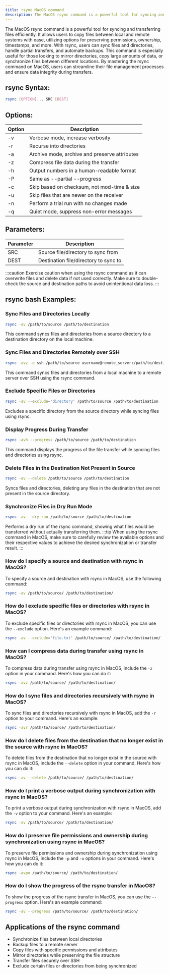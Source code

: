 ```yaml
---
title: rsync MacOS command
description: The MacOS rsync command is a powerful tool for syncing and transferring files efficiently. Learn how to use rsync on your MacOS system.
---
```


The MacOS rsync command is a powerful tool for syncing and transferring files efficiently. It allows users to copy files between local and remote systems with ease, utilizing options for preserving permissions, ownership, timestamps, and more. With rsync, users can sync files and directories, handle partial transfers, and automate backups. This command is especially useful for those looking to mirror directories, copy large amounts of data, or synchronize files between different locations. By mastering the rsync command on MacOS, users can streamline their file management processes and ensure data integrity during transfers.

## rsync Syntax:
```bash
rsync [OPTION]... SRC [DEST]
```
## Options:
| Option | Description                               |
|--------|-------------------------------------------|
| -v     | Verbose mode, increase verbosity          |
| -r     | Recurse into directories                   |
| -a     | Archive mode, archive and preserve attributes|
| -z     | Compress file data during the transfer     |
| -h     | Output numbers in a human-readable format  |
| -P     | Same as --partial --progress               |
| -c     | Skip based on checksum, not mod-time & size|
| -u     | Skip files that are newer on the receiver |
| -n     | Perform a trial run with no changes made  |
| -q     | Quiet mode, suppress non-error messages    |

## Parameters:
| Parameter | Description                                |
|-----------|--------------------------------------------|
| SRC       | Source file/directory to sync from         |
| DEST      | Destination file/directory to sync to      |

:::caution
Exercise caution when using the rsync command as it can overwrite files and delete data if not used correctly. Make sure to double-check the source and destination paths to avoid unintentional data loss.
:::
## rsync bash Examples:
### Sync Files and Directories Locally
```bash
rsync -av /path/to/source /path/to/destination
```
This command syncs files and directories from a source directory to a destination directory on the local machine.

### Sync Files and Directories Remotely over SSH
```bash
rsync -avz -e ssh /path/to/source username@remote_server:/path/to/destination
```
This command syncs files and directories from a local machine to a remote server over SSH using the rsync command.

### Exclude Specific Files or Directories
```bash
rsync -av --exclude='directory' /path/to/source /path/to/destination
```
Excludes a specific directory from the source directory while syncing files using rsync.

### Display Progress During Transfer
```bash
rsync -avh --progress /path/to/source /path/to/destination
```
This command displays the progress of the file transfer while syncing files and directories using rsync.

### Delete Files in the Destination Not Present in Source
```bash
rsync -av --delete /path/to/source /path/to/destination
```
Syncs files and directories, deleting any files in the destination that are not present in the source directory.

### Synchronize Files in Dry Run Mode
```bash
rsync -av --dry-run /path/to/source /path/to/destination
```
Performs a dry run of the rsync command, showing what files would be transferred without actually transferring them.
:::tip
When using the rsync command in MacOS, make sure to carefully review the available options and their respective values to achieve the desired synchronization or transfer result.
:::

### How do I specify a source and destination with rsync in MacOS?
To specify a source and destination with rsync in MacOS, use the following command:
```bash
rsync -av /path/to/source/ /path/to/destination/
```

### How do I exclude specific files or directories with rsync in MacOS?
To exclude specific files or directories with rsync in MacOS, you can use the `--exclude` option. Here's an example command:
```bash
rsync -av --exclude='file.txt' /path/to/source/ /path/to/destination/
```

### How can I compress data during transfer using rsync in MacOS?
To compress data during transfer using rsync in MacOS, include the `-z` option in your command. Here's how you can do it:
```bash
rsync -avz /path/to/source/ /path/to/destination/
```

### How do I sync files and directories recursively with rsync in MacOS?
To sync files and directories recursively with rsync in MacOS, add the `-r` option to your command. Here's an example:
```bash
rsync -avr /path/to/source/ /path/to/destination/
```

### How do I delete files from the destination that no longer exist in the source with rsync in MacOS?
To delete files from the destination that no longer exist in the source with rsync in MacOS, include the `--delete` option in your command. Here's how you can do it:
```bash
rsync -av --delete /path/to/source/ /path/to/destination/
```

### How do I print a verbose output during synchronization with rsync in MacOS?
To print a verbose output during synchronization with rsync in MacOS, add the `-v` option to your command. Here's an example:
```bash
rsync -av /path/to/source/ /path/to/destination/
```

### How do I preserve file permissions and ownership during synchronization using rsync in MacOS?
To preserve file permissions and ownership during synchronization using rsync in MacOS, include the `-p` and `-o` options in your command. Here's how you can do it:
```bash
rsync -avpo /path/to/source/ /path/to/destination/
```

### How do I show the progress of the rsync transfer in MacOS?
To show the progress of the rsync transfer in MacOS, you can use the `--progress` option. Here's an example command:
```bash
rsync -av --progress /path/to/source/ /path/to/destination/
```
## Applications of the rsync command

- Synchronize files between local directories
- Backup files to a remote server
- Copy files with specific permissions and attributes
- Mirror directories while preserving the file structure
- Transfer files securely over SSH
- Exclude certain files or directories from being synchronized